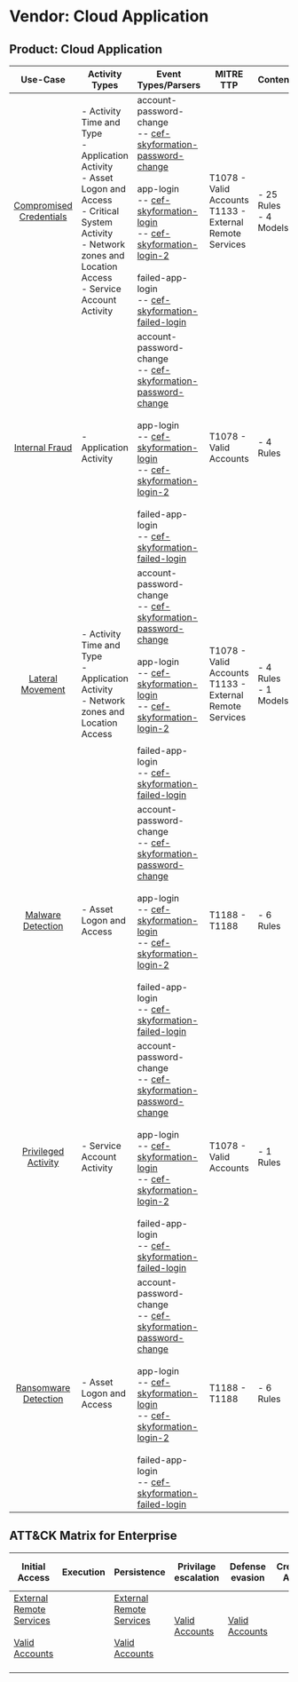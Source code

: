Vendor: Cloud Application
=========================
Product: Cloud Application
--------------------------
|                                 Use-Case                                  | Activity Types                                                                                                                                                                     | Event Types/Parsers                                                                                                                                                                                                                                                                                                                                                                                                                                           | MITRE TTP                                                      | Content                    |
|:-------------------------------------------------------------------------:| ---------------------------------------------------------------------------------------------------------------------------------------------------------------------------------- | ------------------------------------------------------------------------------------------------------------------------------------------------------------------------------------------------------------------------------------------------------------------------------------------------------------------------------------------------------------------------------------------------------------------------------------------------------------- | -------------------------------------------------------------- | -------------------------- |
| [Compromised Credentials](../UseCases/usecase_compromised_credentials.md) | - Activity Time  and Type<br>- Application Activity<br>- Asset Logon and Access<br>- Critical System Activity<br>- Network zones and Location Access<br>- Service Account Activity |  account-password-change<br> -- [cef-skyformation-password-change](../Parsers/parserContent_cef-skyformation-password-change.md)<br><br> app-login<br> -- [cef-skyformation-login](../Parsers/parserContent_cef-skyformation-login.md)<br> -- [cef-skyformation-login-2](../Parsers/parserContent_cef-skyformation-login-2.md)<br><br> failed-app-login<br> -- [cef-skyformation-failed-login](../Parsers/parserContent_cef-skyformation-failed-login.md)<br> | T1078 - Valid Accounts<br>T1133 - External Remote Services<br> |  - 25 Rules<br> - 4 Models |
|          [Internal Fraud](../UseCases/usecase_internal_fraud.md)          | - Application Activity                                                                                                                                                             |  account-password-change<br> -- [cef-skyformation-password-change](../Parsers/parserContent_cef-skyformation-password-change.md)<br><br> app-login<br> -- [cef-skyformation-login](../Parsers/parserContent_cef-skyformation-login.md)<br> -- [cef-skyformation-login-2](../Parsers/parserContent_cef-skyformation-login-2.md)<br><br> failed-app-login<br> -- [cef-skyformation-failed-login](../Parsers/parserContent_cef-skyformation-failed-login.md)<br> | T1078 - Valid Accounts<br>                                     |  - 4 Rules<br>             |
|        [Lateral Movement](../UseCases/usecase_lateral_movement.md)        | - Activity Time  and Type<br>- Application Activity<br>- Network zones and Location Access                                                                                         |  account-password-change<br> -- [cef-skyformation-password-change](../Parsers/parserContent_cef-skyformation-password-change.md)<br><br> app-login<br> -- [cef-skyformation-login](../Parsers/parserContent_cef-skyformation-login.md)<br> -- [cef-skyformation-login-2](../Parsers/parserContent_cef-skyformation-login-2.md)<br><br> failed-app-login<br> -- [cef-skyformation-failed-login](../Parsers/parserContent_cef-skyformation-failed-login.md)<br> | T1078 - Valid Accounts<br>T1133 - External Remote Services<br> |  - 4 Rules<br> - 1 Models  |
|       [Malware Detection](../UseCases/usecase_malware_detection.md)       | - Asset Logon and Access                                                                                                                                                           |  account-password-change<br> -- [cef-skyformation-password-change](../Parsers/parserContent_cef-skyformation-password-change.md)<br><br> app-login<br> -- [cef-skyformation-login](../Parsers/parserContent_cef-skyformation-login.md)<br> -- [cef-skyformation-login-2](../Parsers/parserContent_cef-skyformation-login-2.md)<br><br> failed-app-login<br> -- [cef-skyformation-failed-login](../Parsers/parserContent_cef-skyformation-failed-login.md)<br> | T1188 - T1188<br>                                              |  - 6 Rules<br>             |
|     [Privileged Activity](../UseCases/usecase_privileged_activity.md)     | - Service Account Activity                                                                                                                                                         |  account-password-change<br> -- [cef-skyformation-password-change](../Parsers/parserContent_cef-skyformation-password-change.md)<br><br> app-login<br> -- [cef-skyformation-login](../Parsers/parserContent_cef-skyformation-login.md)<br> -- [cef-skyformation-login-2](../Parsers/parserContent_cef-skyformation-login-2.md)<br><br> failed-app-login<br> -- [cef-skyformation-failed-login](../Parsers/parserContent_cef-skyformation-failed-login.md)<br> | T1078 - Valid Accounts<br>                                     |  - 1 Rules<br>             |
|    [Ransomware Detection](../UseCases/usecase_ransomware_detection.md)    | - Asset Logon and Access                                                                                                                                                           |  account-password-change<br> -- [cef-skyformation-password-change](../Parsers/parserContent_cef-skyformation-password-change.md)<br><br> app-login<br> -- [cef-skyformation-login](../Parsers/parserContent_cef-skyformation-login.md)<br> -- [cef-skyformation-login-2](../Parsers/parserContent_cef-skyformation-login-2.md)<br><br> failed-app-login<br> -- [cef-skyformation-failed-login](../Parsers/parserContent_cef-skyformation-failed-login.md)<br> | T1188 - T1188<br>                                              |  - 6 Rules<br>             |

ATT&CK Matrix for Enterprise
----------------------------
| Initial Access                                                                                                                                   | Execution | Persistence                                                                                                                                      | Privilage escalation                                                | Defense evasion                                                     | Credential Access | Discovery | Lateral Movement | Collection | Command and Control | Exfiltration | Impact |
| ------------------------------------------------------------------------------------------------------------------------------------------------ | --------- | ------------------------------------------------------------------------------------------------------------------------------------------------ | ------------------------------------------------------------------- | ------------------------------------------------------------------- | ----------------- | --------- | ---------------- | ---------- | ------------------- | ------------ | ------ |
| [External Remote Services](https://attack.mitre.org/techniques/T1133)<br><br>[Valid Accounts](https://attack.mitre.org/techniques/T1078)<br><br> |           | [External Remote Services](https://attack.mitre.org/techniques/T1133)<br><br>[Valid Accounts](https://attack.mitre.org/techniques/T1078)<br><br> | [Valid Accounts](https://attack.mitre.org/techniques/T1078)<br><br> | [Valid Accounts](https://attack.mitre.org/techniques/T1078)<br><br> |                   |           |                  |            |                     |              |        |